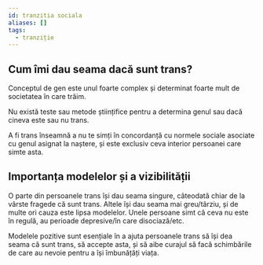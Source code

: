 ```yaml
---
id: tranzitia sociala
aliases: []
tags:
  - tranziție
---
```


## Cum îmi dau seama dacă sunt trans?
Conceptul de gen este unul foarte complex și determinat foarte mult de societatea în care trăim.

Nu există teste sau metode științifice pentru a determina genul sau dacă cineva este sau nu trans.

A fi trans înseamnă a nu te simți în concordanță cu normele sociale asociate cu genul asignat la
naștere, și este exclusiv ceva interior persoanei care simte asta.

## Importanța modelelor și a vizibilității
O parte din persoanele trans își dau seama singure, câteodată chiar de la vârste
fragede că sunt trans. Altele își dau seama mai greu/târziu, și de multe ori
cauza este lipsa modelelor. Unele persoane simt că ceva nu este în regulă, au
perioade depresive/în care disociază/etc.

Modelele pozitive sunt esențiale în a ajuta persoanele trans să își dea seama că
sunt trans, să accepte asta, și să aibe curajul să facă schimbările de care au
nevoie pentru a își îmbunățăți viața.
